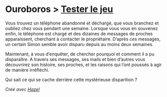 # Ouroboros > [Tester le jeu](https://projet4.timmatane.ca/2024/tp3/eq2/)

Vous trouvez un téléphone abandonné et déchargé, que vous branchez et oubliez chez vous pendant une semaine. Lorsque vous vous en souvenez enfin, le téléphone est chargé et des dizaines de messages de proches apparaissent, cherchant à contacter le propriétaire. D’après ces messages, un certain Simon semble avoir disparu depuis au moins deux semaines.

Maintenant, à vous d’enquêter, de chercher pourquoi et comment il a pu disparaître. A travers ses messages, ses mails et bien d’autres vous découvrirez son histoire, ses proches, et les raisons qui l’ont poussés à agir de manière irréfléchi.

Qui sait ce qui se cache derrière cette mystérieuse disparition ?

*Créé avec [Hazel](https://github.com/HazelStudio-Afk)*
